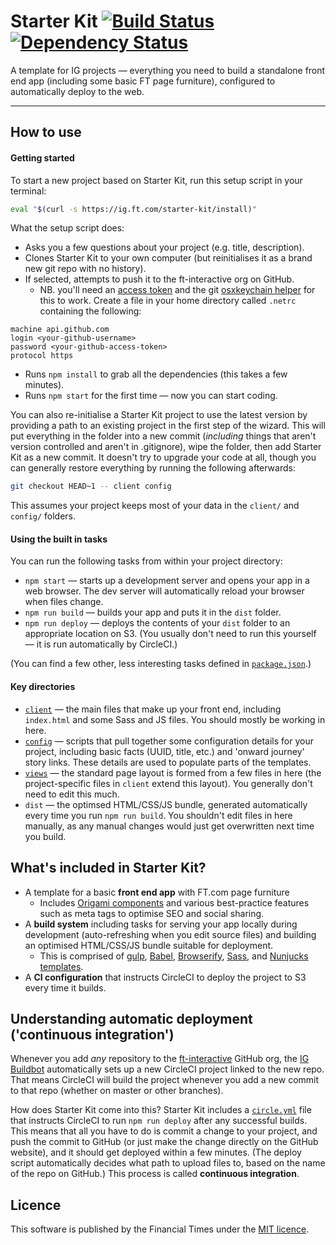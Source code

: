 # Starter Kit [![Build Status][circle-image]][circle-url] [![Dependency Status][dependencyci-image]][dependencyci-url]

A template for IG projects — everything you need to build a standalone front end app (including some basic FT page furniture), configured to automatically deploy to the web.

---

## How to use

#### Getting started

To start a new project based on Starter Kit, run this setup script in your terminal:

```sh
eval "$(curl -s https://ig.ft.com/starter-kit/install)"
```

What the setup script does:

- Asks you a few questions about your project (e.g. title, description).
- Clones Starter Kit to your own computer (but reinitialises it as a brand new git repo with no history).
- If selected, attempts to push it to the ft-interactive org on GitHub.
  - NB. you'll need an [access token](https://github.com/settings/tokens) and the git [osxkeychain helper](https://help.github.com/articles/caching-your-github-password-in-git/) for this to work. Create a file in your home directory called `.netrc` containing the following:
```
machine api.github.com
login <your-github-username>
password <your-github-access-token>
protocol https
```
- Runs `npm install` to grab all the dependencies (this takes a few minutes).
- Runs `npm start` for the first time — now you can start coding.

You can also re-initialise a Starter Kit project to use the latest version by providing a path
to an existing project in the first step of the wizard. This will put everything in the folder into
a new commit (*including* things that aren't version controlled and aren't in .gitignore), wipe the
folder, then add Starter Kit as a new commit. It doesn't try to upgrade your code at all, though
you can generally restore everything by running the following afterwards:

```bash
git checkout HEAD~1 -- client config
```
This assumes your project keeps most of your data in the `client/` and `config/` folders.

#### Using the built in tasks

You can run the following tasks from within your project directory:

- `npm start` — starts up a development server and opens your app in a web browser. The dev server will automatically reload your browser when files change.
- `npm run build` — builds your app and puts it in the `dist` folder.
- `npm run deploy` — deploys the contents of your `dist` folder to an appropriate location on S3. (You usually don't need to run this yourself — it is run automatically by CircleCI.)

(You can find a few other, less interesting tasks defined in [`package.json`](package.json).)

#### Key directories

- [`client`](client) — the main files that make up your front end, including `index.html` and some Sass and JS files. You should mostly be working in here.
- [`config`](config) — scripts that pull together some configuration details for your project, including basic facts (UUID, title, etc.) and 'onward journey' story links. These details are used to populate parts of the templates.
- [`views`](views) — the standard page layout is formed from a few files in here (the project-specific files in `client` extend this layout). You generally don't need to edit this much.
- `dist` — the optimsed HTML/CSS/JS bundle, generated automatically every time you run `npm run build`. You shouldn't edit files in here manually, as any manual changes would just get overwritten next time you build.

## What's included in Starter Kit?

- A template for a basic **front end app** with FT.com page furniture
  - Includes [Origami components](https://origami-bower-registry.ft.com/components) and various best-practice features such as meta tags to optimise SEO and social sharing.
- A **build system** including tasks for serving your app locally during development (auto-refreshing when you edit source files) and building an optimised HTML/CSS/JS bundle suitable for deployment.
  - This is comprised of [gulp](http://gulpjs.com/), [Babel](https://babeljs.io/docs/learn-es2015/), [Browserify](http://browserify.org/), [Sass](https://github.com/sass/node-sass), and [Nunjucks templates](https://mozilla.github.io/nunjucks/templating.html).
- A **CI configuration** that instructs CircleCI to deploy the project to S3 every time it builds.

## Understanding automatic deployment ('continuous integration')

Whenever you add _any_ repository to the [ft-interactive](https://github.com/ft-interactive) GitHub org, the [IG Buildbot](https://github.com/ft-interactive/ft-ig-github-project-manager) automatically sets up a new CircleCI project linked to the new repo. That means CircleCI will build the project whenever you add a new commit to that repo (whether on master or other branches).

How does Starter Kit come into this? Starter Kit includes a [`circle.yml`](circle.yml) file that instructs CircleCI to run `npm run deploy` after any successful builds. This means that all you have to do is commit a change to your project, and push the commit to GitHub (or just make the change directly on the GitHub website), and it should get deployed within a few minutes. (The deploy script automatically decides what path to upload files to, based on the name of the repo on GitHub.) This process is called **continuous integration**.

## Licence

This software is published by the Financial Times under the [MIT licence](http://opensource.org/licenses/MIT).

<!-- badge URLs -->
[circle-url]: https://circleci.com/gh/ft-interactive/starter-kit
[circle-image]: https://circleci.com/gh/ft-interactive/starter-kit/tree/master.svg?style=shield

[dependencyci-url]: https://dependencyci.com/github/ft-interactive/starter-kit
[dependencyci-image]: https://dependencyci.com/github/ft-interactive/starter-kit/badge
